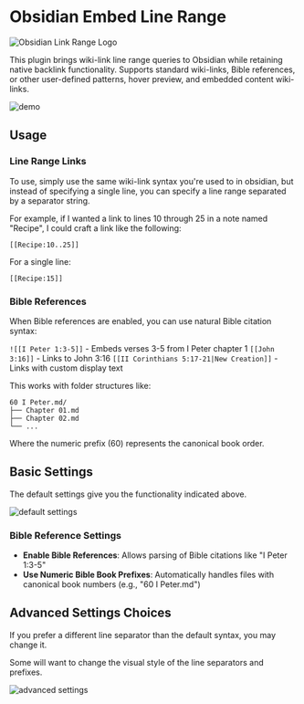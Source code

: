 # Obsidian Embed Line Range

![Obsidian Link Range Logo](https://user-images.githubusercontent.com/23059902/225677761-c36b01a6-6194-4d83-a130-a1d7561b8359.png)

This plugin brings wiki-link line range queries to Obsidian while retaining native backlink functionality. Supports standard wiki-links, Bible references, or other user-defined patterns, hover preview, and embedded content wiki-links.

![demo](./docs/demo-2.gif)

## Usage

### Line Range Links
To use, simply use the same wiki-link syntax you're used to in obsidian, but instead of specifying a single line, you can specify a line range separated by a separator string.

For example, if I wanted a link to lines 10 through 25 in a note named "Recipe", I could craft a link like the following:

`[[Recipe:10..25]]`

For a single line:

`[[Recipe:15]]`

### Bible References
When Bible references are enabled, you can use natural Bible citation syntax:

`![[I Peter 1:3-5]]` - Embeds verses 3-5 from I Peter chapter 1
`[[John 3:16]]` - Links to John 3:16
`[[II Corinthians 5:17-21|New Creation]]` - Links with custom display text

This works with folder structures like:
```
60 I Peter.md/
├── Chapter 01.md
├── Chapter 02.md
└── ...
```

Where the numeric prefix (60) represents the canonical book order.

## Basic Settings

The default settings give you the functionality indicated above.

![default settings](./docs/default-settings.png)

### Bible Reference Settings

- **Enable Bible References**: Allows parsing of Bible citations like "I Peter 1:3-5"
- **Use Numeric Bible Book Prefixes**: Automatically handles files with canonical book numbers (e.g., "60 I Peter.md")

## Advanced Settings Choices

If you prefer a different line separator than the default syntax, you may change it.

Some will want to change the visual style of the line separators and prefixes.

![advanced settings](./docs/advanced-settings.png)
